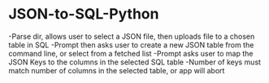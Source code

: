 # JSON-to-SQL-Python
-Parse dir, allows user to select a JSON file, then uploads file to a chosen table in SQL
-Prompt then asks user to create a new JSON table from the command line, or select from a fetched list
-Prompt asks user to map the JSON Keys to the columns in the selected SQL table
-Number of keys must match number of columns in the selected table, or app will abort

